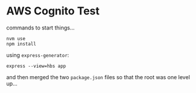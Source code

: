 AWS Cognito Test
================

commands to start things...

    nvm use
    npm install

using `express-generator`:

    express --view=hbs app
    
and then merged the two `package.json` files so that the root was one level up...
